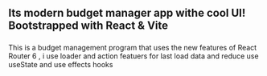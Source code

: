 
## Its modern budget manager app withe cool UI! Bootstrapped with React & Vite

###
This is a budget management program that uses the new features of React Router 6 , i use loader and action featuers for last load data and reduce use useState and use effects hooks
